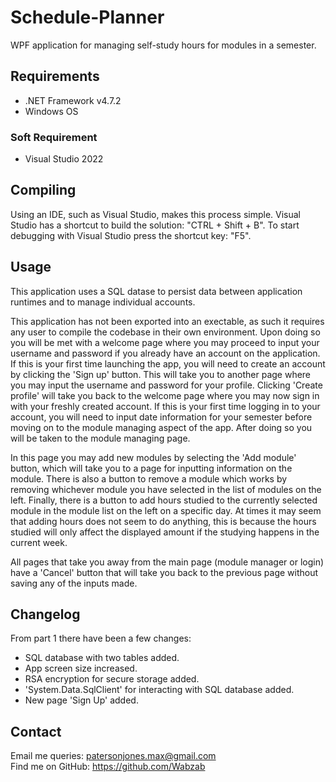 # Schedule-Planner
WPF application for managing self-study hours for modules in a semester.

## Requirements
  - .NET Framework v4.7.2
  - Windows OS
### Soft Requirement
  - Visual Studio 2022

## Compiling
Using an IDE, such as Visual Studio, makes this process simple.
Visual Studio has a shortcut to build the solution: "CTRL + Shift + B".
To start debugging with Visual Studio press the shortcut key: "F5".

## Usage
This application uses a SQL datase to persist data between application runtimes and to manage individual accounts.

This application has not been exported into an exectable, as such it requires any user to compile the codebase in their own environment. Upon doing so you will be met with a welcome page where you may proceed to input your username and password if you already have an account on the application. If this is your first time launching the app, you will need to create an account by clicking the 'Sign up' button. This will take you to another page where you may input the username and password for your profile. Clicking 'Create profile' will take you back to the welcome page where you may now sign in with your freshly created account. If this is your first time logging in to your account, you will need to input date information for your semester before moving on to the module managing aspect of the app. After doing so you will be taken to the module managing page.

In this page you may add new modules by selecting the 'Add module' button, which will take you to a page for inputting information on the module. There is also a button to remove a module which works by removing whichever module you have selected in the list of modules on the left. Finally, there is a button to add hours studied to the currently selected module in the module list on the left on a specific day. At times it may seem that adding hours does not seem to do anything, this is because the hours studied will only affect the displayed amount if the studying happens in the current week.

All pages that take you away from the main page (module manager or login) have a 'Cancel' button that will take you back to the previous page without saving any of the inputs made.

## Changelog
From part 1 there have been a few changes:
  - SQL database with two tables added.
  - App screen size increased.
  - RSA encryption for secure storage added.
  - 'System.Data.SqlClient' for interacting with SQL database added.
  - New page 'Sign Up' added.

## Contact
Email me queries: patersonjones.max@gmail.com<br>
Find me on GitHub: https://github.com/Wabzab

